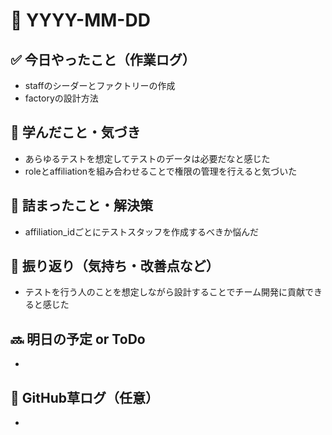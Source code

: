 # 📅 YYYY-MM-DD

## ✅ 今日やったこと（作業ログ）
- staffのシーダーとファクトリーの作成
- factoryの設計方法

## 🧠 学んだこと・気づき
- あらゆるテストを想定してテストのデータは必要だなと感じた
- roleとaffiliationを組み合わせることで権限の管理を行えると気づいた

## 🧩 詰まったこと・解決策
- affiliation_idごとにテストスタッフを作成するべきか悩んだ

## 🔁 振り返り（気持ち・改善点など）
- テストを行う人のことを想定しながら設計することでチーム開発に貢献できると感じた

## 🔜 明日の予定 or ToDo
- 

## 🌱 GitHub草ログ（任意）
- 
